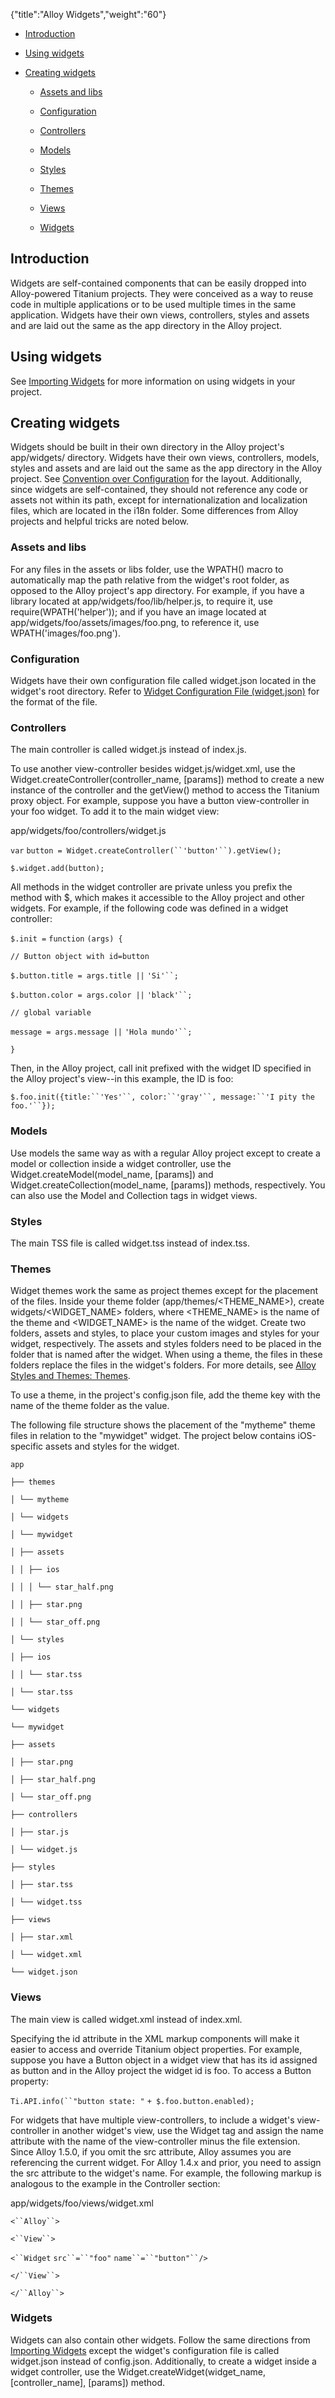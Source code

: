 {"title":"Alloy Widgets","weight":"60"}

* [Introduction](#introduction)

* [Using widgets](#using-widgets)

* [Creating widgets](#creating-widgets)

    * [Assets and libs](#assets-and-libs)

    * [Configuration](#configuration)

    * [Controllers](#controllers)

    * [Models](#models)

    * [Styles](#styles)

    * [Themes](#themes)

    * [Views](#views)

    * [Widgets](#widgets)

## Introduction

Widgets are self-contained components that can be easily dropped into Alloy-powered Titanium projects. They were conceived as a way to reuse code in multiple applications or to be used multiple times in the same application. Widgets have their own views, controllers, styles and assets and are laid out the same as the app directory in the Alloy project.

## Using widgets

See [Importing Widgets](/docs/appc/Alloy_Framework/Alloy_Guide/Alloy_Views/Alloy_XML_Markup/#ImportingWidgets) for more information on using widgets in your project.

## Creating widgets

Widgets should be built in their own directory in the Alloy project's app/widgets/ directory. Widgets have their own views, controllers, models, styles and assets and are laid out the same as the app directory in the Alloy project. See [Convention over Configuration](/docs/appc/Alloy_Framework/Alloy_Guide/Alloy_Concepts/#ConventionoverConfiguration) for the layout. Additionally, since widgets are self-contained, they should not reference any code or assets not within its path, except for internationalization and localization files, which are located in the i18n folder. Some differences from Alloy projects and helpful tricks are noted below.

### Assets and libs

For any files in the assets or libs folder, use the WPATH() macro to automatically map the path relative from the widget's root folder, as opposed to the Alloy project's app directory. For example, if you have a library located at app/widgets/foo/lib/helper.js, to require it, use require(WPATH('helper')); and if you have an image located at app/widgets/foo/assets/images/foo.png, to reference it, use WPATH('images/foo.png').

### Configuration

Widgets have their own configuration file called widget.json located in the widget's root directory. Refer to [Widget Configuration File (widget.json)](/docs/appc/Alloy_Framework/Alloy_How-tos/Alloy_Reference_Guides/Widget_Configuration_File_(widget.json)/) for the format of the file.

### Controllers

The main controller is called widget.js instead of index.js.

To use another view-controller besides widget.js/widget.xml, use the Widget.createController(controller\_name, \[params\]) method to create a new instance of the controller and the getView() method to access the Titanium proxy object. For example, suppose you have a button view-controller in your foo widget. To add it to the main widget view:

app/widgets/foo/controllers/widget.js

`var` `button = Widget.createController(``'button'``).getView();`

`$.widget.add(button);`

All methods in the widget controller are private unless you prefix the method with $, which makes it accessible to the Alloy project and other widgets. For example, if the following code was defined in a widget controller:

`$.init =` `function` `(args) {`

`// Button object with id=button`

`$.button.title = args.title ||` `'Si'``;`

`$.button.color = args.color ||` `'black'``;`

`// global variable`

`message = args.message ||` `'Hola mundo'``;`

`}`

Then, in the Alloy project, call init prefixed with the widget ID specified in the Alloy project's view--in this example, the ID is foo:

`$.foo.init({title:``'Yes'``, color:``'gray'``, message:``'I pity the foo.'``});`

### Models

Use models the same way as with a regular Alloy project except to create a model or collection inside a widget controller, use the Widget.createModel(model\_name, \[params\]) and Widget.createCollection(model\_name, \[params\]) methods, respectively. You can also use the Model and Collection tags in widget views.

### Styles

The main TSS file is called widget.tss instead of index.tss.

### Themes

Widget themes work the same as project themes except for the placement of the files. Inside your theme folder (app/themes/<THEME\_NAME>), create widgets/<WIDGET\_NAME> folders, where <THEME\_NAME> is the name of the theme and <WIDGET\_NAME> is the name of the widget. Create two folders, assets and styles, to place your custom images and styles for your widget, respectively. The assets and styles folders need to be placed in the folder that is named after the widget. When using a theme, the files in these folders replace the files in the widget's folders. For more details, see [Alloy Styles and Themes: Themes](/docs/appc/Alloy_Framework/Alloy_Guide/Alloy_Views/Alloy_Styles_and_Themes/#themes).

To use a theme, in the project's config.json file, add the theme key with the name of the theme folder as the value.

The following file structure shows the placement of the "mytheme" theme files in relation to the "mywidget" widget. The project below contains iOS-specific assets and styles for the widget.

`app`

`├── themes`

`│ └── mytheme`

`│ └── widgets`

`│ └── mywidget`

`│ ├── assets`

`│ │ ├── ios`

`│ │ │ └── star_half.png`

`│ │ ├── star.png`

`│ │ └── star_off.png`

`│ └── styles`

`│ ├── ios`

`│ │ └── star.tss`

`│ └── star.tss`

`└── widgets`

`└── mywidget`

`├── assets`

`│ ├── star.png`

`│ ├── star_half.png`

`│ └── star_off.png`

`├── controllers`

`│ ├── star.js`

`│ └── widget.js`

`├── styles`

`│ ├── star.tss`

`│ └── widget.tss`

`├── views`

`│ ├── star.xml`

`│ └── widget.xml`

`└── widget.json`

### Views

The main view is called widget.xml instead of index.xml.

Specifying the id attribute in the XML markup components will make it easier to access and override Titanium object properties. For example, suppose you have a Button object in a widget view that has its id assigned as button and in the Alloy project the widget id is foo. To access a Button property:

`Ti.API.info(``"button state: "` `+ $.foo.button.enabled);`

For widgets that have multiple view-controllers, to include a widget's view-controller in another widget's view, use the Widget tag and assign the name attribute with the name of the view-controller minus the file extension. Since Alloy 1.5.0, if you omit the src attribute, Alloy assumes you are referencing the current widget. For Alloy 1.4.x and prior, you need to assign the src attribute to the widget's name. For example, the following markup is analogous to the example in the Controller section:

app/widgets/foo/views/widget.xml

`<``Alloy``>`

`<``View``>`

`<``Widget`  `src``=``"foo"`  `name``=``"button"``/>`

`</``View``>`

`</``Alloy``>`

### Widgets

Widgets can also contain other widgets. Follow the same directions from [Importing Widgets](/docs/appc/Alloy_Framework/Alloy_Guide/Alloy_Views/Alloy_XML_Markup/#ImportingWidgets) except the widget's configuration file is called widget.json instead of config.json. Additionally, to create a widget inside a widget controller, use the Widget.createWidget(widget\_name, \[controller\_name\], \[params\]) method.
